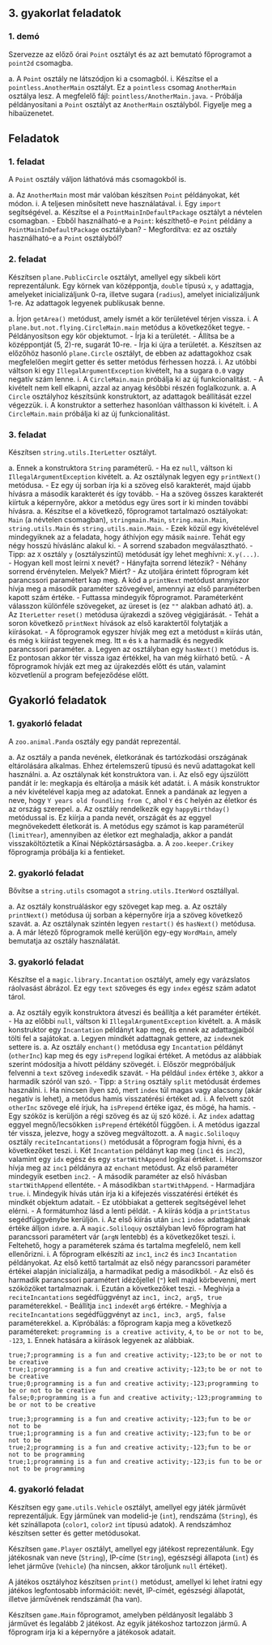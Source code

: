 ## 3. gyakorlat feladatok


### 1. demó

Szervezze az előző órai `Point` osztályt és az azt bemutató főprogramot a `point2d` csomagba.

a.  A `Point` osztály ne látszódjon ki a csomagból.
    i.  Készítse el a `pointless.AnotherMain` osztályt.
        Ez a `pointless` csomag `AnotherMain` osztálya lesz.
        A megfelelő fájl: `pointless/AnotherMain.java`.
        -   Próbálja példányosítani a `Point` osztályt az `AnotherMain` osztályból.
            Figyelje meg a hibaüzenetet.

## Feladatok

### 1. feladat

A `Point` osztály váljon láthatóvá más csomagokból is.

a.  Az `AnotherMain` most már valóban készítsen `Point` példányokat, két módon.
    i. A teljesen minősített neve használatával.
    i. Egy `import` segítségével.
a.  Készítse el a `PointMainInDefaultPackage` osztályt a névtelen csomagban.
    - Ebből használható-e a `Point`: készíthető-e `Point` példány a `PointMainInDefaultPackage` osztályban?
    - Megfordítva: ez az osztály használható-e a `Point` osztályból?

### 2. feladat

Készítsen `plane.PublicCircle` osztályt, amellyel egy síkbeli kört reprezentálunk.
Egy körnek van középpontja, `double` típusú `x`, `y` adattagja, amelyeket inicializáljunk 0-ra, illetve sugara (`radius`), amelyet inicializáljunk 1-re.
Az adattagok legyenek publikusak benne.

a.  Írjon `getArea()` metódust, amely ismét a kör területével térjen vissza.
    i.  A `plane.but.not.flying.CircleMain.main` metódus a következőket tegye.
        -   Példányosítson egy kör objektumot.
        -   Írja ki a területét.
        -   Állítsa be a középpontját (5, 2)-re, sugarát 10-re.
        -   Írja ki újra a területét.
a.  Készítsen az előzőhöz hasonló `plane.Circle` osztályt, de ebben az adattagokhoz csak megfelelően megírt getter és setter metódus férhessen hozzá.
    i. Az utóbbi váltson ki egy `IllegalArgumentException` kivételt, ha a sugara `0.0` vagy negatív szám lenne.
    i. A `CircleMain.main` próbálja ki az új funkcionalitást.
        - A kivételt nem kell elkapni, azzal az anyag későbbi részén foglalkozunk.
a.  A `Circle` osztályhoz készítsünk konstruktort, az adattagok beállítását ezzel végezzük.
    i. A konstruktor a setterhez hasonlóan válthasson ki kivételt.
    i. A `CircleMain.main` próbálja ki az új funkcionalitást.

### 3. feladat

Készítsen `string.utils.IterLetter` osztályt.

a.  Ennek a konstruktora `String` paraméterű.
    -   Ha ez `null`, váltson ki `IllegalArgumentException` kivételt.
a.  Az osztálynak legyen egy `printNext()` metódusa.
    -   Ez egy új sorban írja ki a szöveg első karakterét, majd újabb hívásra a második karakterét és így tovább.
    -   Ha a szöveg összes karakterét kiírtuk a képernyőre, akkor a metódus egy üres sort ír ki minden további hívásra.
a.  Készítse el a következő, főprogramot tartalmazó osztályokat: `Main` (a névtelen csomagban), `stringmain.Main`, `string.main.Main`, `string.utils.Main` és `string.utils.main.Main`.
    -   Ezek közül egy kivételével mindegyiknek az a feladata, hogy áthívjon egy másik `main`re.
        Tehát egy négy hosszú híváslánc alakul ki.
        - A sorrend szabadon megválasztható.
        - Tipp: az `X` osztály `y` (osztályszintű) metódusát így lehet meghívni: `X.y(...)`.
            - Hogyan kell most leírni `X` nevét?
        - Hányfajta sorrend létezik?
        - Néhány sorrend érvénytelen. Melyek? Miért?
    -   Az utoljára érintett főprogram két parancssori paramétert kap meg.
        A kód a `printNext` metódust annyiszor hívja meg a második paraméter szövegével, amennyi az első paraméterben kapott szám értéke.
    -   Futtassa mindegyik főprogramot.
        Paraméterként válasszon különféle szövegeket, az üreset is (ez `""` alakban adható át).
a.  Az `IterLetter` `reset()` metódusa újrakezdi a szöveg végigjárását.
    -   Tehát a soron következő `printNext` hívások az első karaktertől folytatják a kiírásokat.
    -   A főprogramok egyszer hívják meg ezt a metódust `m` kiírás után, és még `k` kiírást tegyenek meg.
        Itt `m` és `k` a harmadik és negyedik parancssori paraméter.
a.  Legyen az osztályban egy `hasNext()` metódus is. Ez pontosan akkor tér vissza igaz értékkel, ha van még kiírható betű.
    -   A főprogramok hívják ezt meg az újrakezdés előtt és után, valamint közvetlenül a program befejeződése előtt.

## Gyakorló feladatok

### 1. gyakorló feladat

A `zoo.animal.Panda` osztály egy pandát reprezentál.

a.  Az osztály a panda nevének, életkorának és tartózkodási országának eltárolására alkalmas.
    Ehhez értelemszerű típusú és nevű adattagokat kell használni.
a.  Az osztálynak két konstruktora van.
    i.  Az első egy újszülött pandát ír le: megkapja és eltárolja a másik két adatát.
    i.  A másik konstruktor a név kivételével kapja meg az adatokat.
        Ennek a pandának az legyen a neve, hogy `Y years old foundling from C`, ahol `Y` és `C` helyén az életkor és az ország szerepel.
a.  Az osztály rendelkezik egy `happyBirthday()` metódussal is.
    Ez kiírja a panda nevét, országát és az eggyel megnövekedett életkorát is.
    A metódus egy számot is kap paraméterül (`limitYear`),
    amennyiben az életkor ezt meghaladja,
    akkor a pandát visszaköltöztetik a Kínai Népköztársaságba.
a.  A `zoo.keeper.Crikey` főprogramja próbálja ki a fentieket.


### 2. gyakorló feladat

Bővítse a `string.utils` csomagot a `string.utils.IterWord` osztállyal.

a.  Az osztály konstruáláskor egy szöveget kap meg.
a.  Az osztály `printNext()` metódusa új sorban a képernyőre írja a szöveg következő szavát.
a.  Az osztálynak szintén legyen `restart()` és `hasNext()` metódusa.
a.  A már létező főprogramok mellé kerüljön egy-egy `WordMain`, amely bemutatja az osztály használatát.


### 3. gyakorló feladat

Készítse el a `magic.library.Incantation` osztályt, amely egy varázslatos ráolvasást ábrázol.
Ez egy `text` szöveges és egy `index` egész szám adatot tárol.

a.  Az osztály egyik konstruktora átveszi és beállítja a két paraméter értékét.
    -   Ha az előbbi `null`, váltson ki `IllegalArgumentException` kivételt.
a.  A másik konstruktor egy `Incantation` példányt kap meg, és ennek az adattagjaiból tölti fel a sajátokat.
a.  Legyen mindkét adattagnak gettere, az `index`nek settere is.
a.  Az osztály `enchant()` metódusa egy `Incantation` példányt (`otherInc`) kap meg és egy `isPrepend` logikai értéket.
    A metódus az alábbiak szerint módosítja a hívott példány szövegét.
    i.  Először megpróbáljuk felvenni a `text` szöveg `index`edik szavát.
        - Ha például `index` értéke `3`, akkor a harmadik szóról van szó.
        - Tipp: a `String` osztály `split` metódusát érdemes használni.
    i.  Ha nincsen ilyen szó, mert `index` túl magas vagy alacsony (akár negatív is lehet),
            a metódus hamis visszatérési értéket ad.
    i.  A felvett szót `otherInc` szövege elé írjuk, ha `isPrepend` értéke igaz, és mögé, ha hamis.
        -   Egy szóköz is kerüljön a régi szöveg és az új szó közé.
    i.  Az `index` adattag eggyel megnő/lecsökken `isPrepend` értékétől függően.
    i.  A metódus igazzal tér vissza, jelezve, hogy a szöveg megváltozott.
a.  A `magic.Soliloquy` osztály `reciteIncantations()` metódusát a főprogram fogja hívni, és a következőket teszi.
    i.  Két `Incantation` példányt kap meg (`inc1` és `inc2`), valamint egy `idx` egész és egy `startWithAppend` logikai értéket.
    i.  Háromszor hívja meg az `inc1` példányra az `enchant` metódust.
        Az első paraméter mindegyik esetben `inc2`.
        -   A második paraméter az első hívásban `startWithAppend` ellentéte.
        -   A másodikban `startWithAppend`.
        -   Harmadjára `true`.
    i.  Mindegyik hívás után írja ki a kifejezés visszatérési értékét és mindkét objektum adatait.
        -   Ez utóbbiakat a getterek segítségével lehet elérni.
        -   A formátumhoz lásd a lenti példát.
        -   A kiírás kódja a `printStatus` segédfüggvénybe kerüljön.
    i.  Az első kiírás után `inc1` `index` adattagjának értéke álljon `idx`re.
a.  A `magic.Soliloquy` osztályban levő főprogram hat parancssori paramétert vár (`argN` lentebb) és a következőket teszi.
    i.  Feltehető, hogy a paraméterek száma és tartalma megfelelő, nem kell ellenőrizni.
    i.  A főprogram elkészíti az `inc1`, `inc2` és `inc3` `Incantation` példányokat.
        Az első kettő tartalmát az első négy parancssori paraméter értékei alapján inicializálja, a harmadikat pedig a másodikból.
        -   Az első és harmadik parancssori paramétert idézőjellel (`"`) kell majd körbevenni, mert szóközöket tartalmaznak.
    i.  Ezután a következőket teszi.
        -   Meghívja a `reciteIncantations` segédfüggvényt az `inc1, inc2, arg5, true` paraméterekkel.
        -   Beállítja `inc1` `index`ét `arg6` értékre.
        -   Meghívja a `reciteIncantations` segédfüggvényt az `inc1, inc3, arg5, false` paraméterekkel.
a.  Kipróbálás: a főprogram kapja meg a következő paramétereket: `programming is a creative activity`, `4`, `to be or not to be`, `-123`, `1`.
    Ennek hatására a kiírások legyenek az alábbiak.

```
true;7;programming is a fun and creative activity;-123;to be or not to be creative
true;1;programming is a fun and creative activity;-123;to be or not to be creative
true;0;programming is a fun and creative activity;-123;programming to be or not to be creative
false;0;programming is a fun and creative activity;-123;programming to be or not to be creative

true;3;programming is a fun and creative activity;-123;fun to be or not to be
true;1;programming is a fun and creative activity;-123;fun to be or not to be
true;2;programming is a fun and creative activity;-123;fun to be or not to be programming
true;1;programming is a fun and creative activity;-123;is fun to be or not to be programming
```

### 4. gyakorló feladat

Készítsen egy `game.utils.Vehicle` osztályt, amellyel egy játék járművét reprezentáljuk.
Egy járműnek van modelid-je (`int`), rendszáma (`String`), és két színállapota (`color1`, `color2` `int` típusú adatok).
A rendszámhoz készítsen setter és getter metódusokat.

Készítsen `game.Player` osztályt, amellyel egy játékost reprezentálunk.
Egy játékosnak van neve (`String`), IP-címe (`String`), egészségi állapota (`int`) és lehet járműve (`Vehicle`) (ha nincsen, akkor tároljunk `null` értéket).

A játékos osztályhoz készítsen `print()` metódust, amellyel ki lehet íratni egy játékos legfontosabb információit: nevét, IP-címét, egészségi állapotát, illetve járművének rendszámát (ha van).

Készítsen `game.Main` főprogramot, amelyben példányosít legalább 3 járművet és legalább 2 játékost.
Az egyik játékoshoz tartozzon jármű.
A főprogram írja ki a képernyőre a játékosok adatait.
